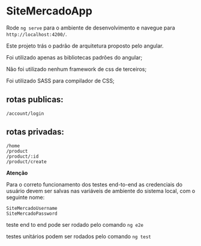 # SiteMercadoApp

Rode `ng serve` para o ambiente de desenvolvimento e navegue para `http://localhost:4200/`.

Este projeto trás o padrão de arquitetura proposto pelo angular.

Foi utilizado apenas as bibliotecas padrões do angular;

Não foi utilizado nenhum framework de css de terceiros;

Foi utilizado SASS para compilador de CSS;

## rotas publicas:
```
/account/login
```

## rotas privadas:
```
/home
/product
/product/:id
/product/create
```

**Atenção**

Para o correto funcionamento dos testes end-to-end as credenciais do usuário devem
ser salvas nas variáveis de ambiente do sistema local, com o seguinte nome:
```
SiteMercadoUsername
SiteMercadoPassword
```

teste end to end pode ser rodado pelo comando `ng e2e`

testes unitários podem ser rodados pelo comando `ng test`
